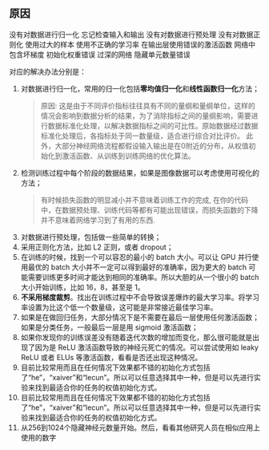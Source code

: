 ## 原因
没有对数据进行归一化
忘记检查输入和输出
没有对数据进行预处理
没有对数据正则化
使用过大的样本
使用不正确的学习率
在输出层使用错误的激活函数
网络中包含坏梯度
初始化权重错误
过深的网络
隐藏单元数量错误

对应的解决办法分别是：

1. 对数据进行归一化，常用的归一化包括**零均值归一化**和**线性函数归一化**方法；
    > 原因: 这是由于不同评价指标往往具有不同的量纲和量纲单位，这样的情况会影响到数据分析的结果，为了消除指标之间的量纲影响，需要进行数据标准化处理，以解决数据指标之间的可比性。原始数据经过数据标准化处理后，各指标处于同一数量级，适合进行综合对比评价。
    此外，大部分神经网络流程都假设输入输出是在0附近的分布，从权值初始化到激活函数、从训练到训练网络的优化算法。
2. 检测训练过程中每个阶段的数据结果，如果是图像数据可以考虑使用可视化的方法；
    > 有时候损失函数的明显减小并不意味着训练工作的完成, 在你的代码中，在数据预处理、训练代码等都有可能出现错误，而损失函数的下降并不意味着网络学习到了有用的东西. 
3. 对数据进行预处理，包括做一些简单的转换；
4. 采用正则化方法，比如 L2 正则，或者 dropout；
5. 在训练的时候，找到一个可以容忍的最小的 batch 大小。可以让 GPU 并行使用最优的 batch 大小并不一定可以得到最好的准确率，因为更大的 batch 可能需要训练更多时间才能达到相同的准确率。所以大胆的从一个很小的 batch 大小开始训练，比如 16，8，甚至是 1。
6. **不采用梯度裁剪**。找出在训练过程中不会导致误差爆炸的最大学习率。将学习率设置为比这个低一个数量级，这可能是非常接近最佳学习率。
7. 如果是在做回归任务，大部分情况下是不需要在最后一层使用任何激活函数；如果是分类任务，一般最后一层是用 sigmoid 激活函数；
8. 如果你发现你的训练误差没有随着迭代次数的增加而变化，那么很可能就是出现了因为是 ReLU 激活函数导致的神经元死亡的情况。可以尝试使用如 leaky ReLU 或者 ELUs 等激活函数，看看是否还出现这种情况。
9. 目前比较常用而且在任何情况下效果都不错的初始化方式包括了“he”，“xaiver”和“lecun”。所以可以任意选择其中一种，但是可以先进行实验来找到最适合你的任务的权值初始化方式。
10. 目前比较常用而且在任何情况下效果都不错的初始化方式包括了“he”，“xaiver”和“lecun”。所以可以任意选择其中一种，但是可以先进行实验来找到最适合你的任务的权值初始化方式。
11. 从256到1024个隐藏神经元数量开始。然后，看看其他研究人员在相似应用上使用的数字